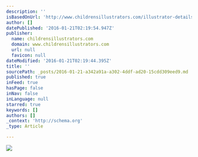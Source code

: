 ```yaml
---
description: ''
isBasedOnUrl: 'http://www.childrensillustrators.com/illustrator-details/ellenb/id=955/slideshow/pag=1/'
author: []
datePublished: '2016-01-21T02:19:54.947Z'
publisher:
  name: childrensillustrators.com
  domain: www.childrensillustrators.com
  url: null
  favicon: null
dateModified: '2016-01-21T02:19:44.395Z'
title: ''
sourcePath: _posts/2016-01-21-a342a91a-a302-4ddf-ad20-15cdd309eed9.md
published: true
inFeed: true
hasPage: false
inNav: false
inLanguage: null
starred: true
keywords: []
authors: []
_context: 'http://schema.org'
_type: Article

---
```

![](http://www.childrensillustrators.com/portfolioIllustrations/82000.jpg)